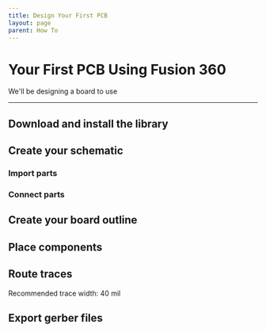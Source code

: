 ```yaml
---
title: Design Your First PCB
layout: page
parent: How To
---
```


# Your First PCB Using Fusion 360

We'll be designing a board to use

---

## Download and install the library

## Create your schematic

### Import parts

### Connect parts

## Create your board outline

## Place components

## Route traces
Recommended trace width: 40 mil

## Export gerber files
